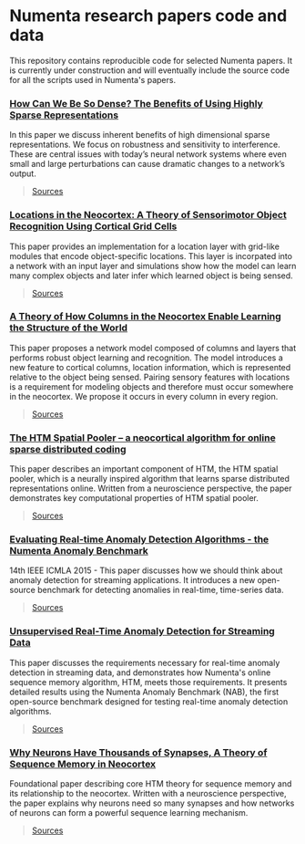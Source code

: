 # Numenta research papers code and data
This repository contains reproducible code for selected Numenta papers. It is currently under construction and will eventually include the source code for all the scripts used in Numenta's papers.

### [How Can We Be So Dense? The Benefits of Using Highly Sparse Representations][7]
In this paper we discuss inherent benefits of high dimensional sparse representations. We focus on robustness and sensitivity to interference. These are central issues with today’s neural network systems where even small and large perturbations can cause dramatic changes to a network’s output.
> [Sources][7_src]

### [Locations in the Neocortex: A Theory of Sensorimotor Object Recognition Using Cortical Grid Cells][5]
This paper provides an implementation for a location layer with grid-like modules that encode object-specific locations. This layer is incorpated into a network with an input layer and simulations show how the model can learn many complex objects and later infer which learned object is being sensed.
> [Sources][5_src]

### [A Theory of How Columns in the Neocortex Enable Learning the Structure of the World][1]
This paper proposes a network model composed of columns and layers that performs robust object learning and recognition. The model introduces a new feature to cortical columns, location information, which is represented relative to the object being sensed. Pairing sensory features with locations is a requirement for modeling objects and therefore must occur somewhere in the neocortex. We propose it occurs in every column in every region.
> [Sources][1_src]

### [The HTM Spatial Pooler – a neocortical algorithm for online sparse distributed coding][2]
This paper describes an important component of HTM, the HTM spatial pooler, which is a neurally inspired algorithm that learns sparse distributed representations online. Written from a neuroscience perspective, the paper demonstrates key computational properties of HTM spatial pooler.
> [Sources][2_src]

### [Evaluating Real-time Anomaly Detection Algorithms - the Numenta Anomaly Benchmark][3]
14th IEEE ICMLA 2015 - This paper discusses how we should think about anomaly detection for streaming applications. It introduces a new open-source benchmark for detecting anomalies in real-time, time-series data.
> [Sources][3_src]

### [Unsupervised Real-Time Anomaly Detection for Streaming Data][4]
This paper discusses the requirements necessary for real-time anomaly detection in streaming data, and demonstrates how Numenta's online sequence memory algorithm, HTM, meets those requirements. It presents detailed results using the Numenta Anomaly Benchmark (NAB), the first open-source benchmark designed for testing real-time anomaly detection algorithms.
> [Sources][4_src]

### [Why Neurons Have Thousands of Synapses, A Theory of Sequence Memory in Neocortex][6]
Foundational paper describing core HTM theory for sequence memory and its relationship to the neocortex. Written with a neuroscience perspective, the paper explains why neurons need so many synapses and how networks of neurons can form a powerful sequence learning mechanism.
> [Sources][6_src]

[1]: https://doi.org/10.3389/fncir.2017.00081
[1_src]: frontiers/a_theory_of_how_columns_in_the_neocortex_enable_learning_the_structure_of_the_world
[2]: https://www.frontiersin.org/articles/10.3389/fncom.2017.00111
[2_src]: frontiers/the_htm_spatial_pooler_a_neocortical_algorithm_for_online_sparse_distributed_coding
[3]: https://arxiv.org/abs/1510.03336
[3_src]: https://github.com/numenta/NAB
[4]: http://www.sciencedirect.com/science/article/pii/S0925231217309864
[4_src]: neurocomputing/unsupervised_real_time_anomaly_detection_for_streaming_data
[5]: https://doi.org/10.1101/436352
[5_src]: biorxiv/location_in_the_neocortex_a_theory_of_sensorimotor_object_recognition_using_cortical_grid_cells
[6]: http://journal.frontiersin.org/article/10.3389/fncir.2016.00023/full
[6_src]: frontiers/why_neurons_have_thousands_of_synapses
[7]: https://arxiv.org/abs/1903.11257
[7_src]: arxiv/how_can_we_be_so_dense
